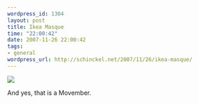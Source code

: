 ```yaml
--- 
wordpress_id: 1304
layout: post
title: Ikea Masque
time: "22:00:42"
date: 2007-11-26 22:00:42
tags: 
- general
wordpress_url: http://schinckel.net/2007/11/26/ikea-masque/
---
```

![][1]

And yes, that is a Movember.

   [1]: /images/2007/11/26112007.jpg

